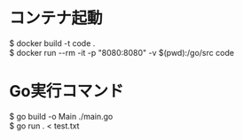# コンテナ起動
$ docker build -t code .  
$ docker run --rm -it -p "8080:8080" -v $(pwd):/go/src code

# Go実行コマンド
$ go build -o Main ./main.go  
$ go run . < test.txt
